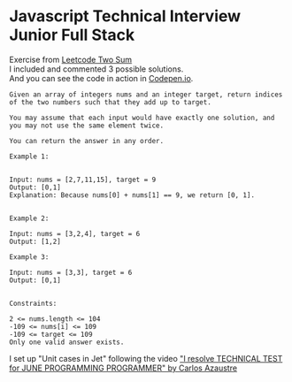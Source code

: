 # Javascript Technical Interview Junior Full Stack
Exercise from <a href="https://leetcode.com/problems/two-sum/">Leetcode Two Sum</a><br>
I included and commented 3 possible solutions.<br>
And you can see the code in action in <a href="https://codepen.io/javideas/pen/zYLdwOQ">Codepen.io</a>.
```
Given an array of integers nums and an integer target, return indices of the two numbers such that they add up to target.

You may assume that each input would have exactly one solution, and you may not use the same element twice.

You can return the answer in any order.

Example 1:


Input: nums = [2,7,11,15], target = 9
Output: [0,1]
Explanation: Because nums[0] + nums[1] == 9, we return [0, 1].


Example 2:

Input: nums = [3,2,4], target = 6
Output: [1,2]

Example 3:

Input: nums = [3,3], target = 6
Output: [0,1]


Constraints:

2 <= nums.length <= 104
-109 <= nums[i] <= 109
-109 <= target <= 109
Only one valid answer exists.
```
I set up "Unit cases in Jet" following the video <a href="https://www.youtube.com/watch?v=I27ZJU2_-Og">"I resolve TECHNICAL TEST for JUNE PROGRAMMING PROGRAMMER" by Carlos Azaustre</a>
